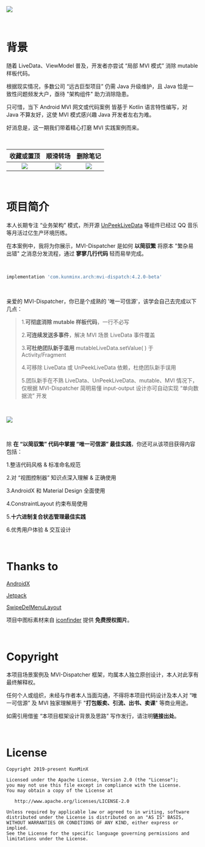 ![](https://tva1.sinaimg.cn/large/e6c9d24ely1h3vz58k6asj218r0u0jwr.jpg)

&nbsp;

# 背景

随着 LiveData、ViewModel 普及，开发者亦尝试 “局部 MVI 模式” 消除 mutable 样板代码。

根据现实情况，多数公司 “远古巨型项目” 仍需 Java 升级维护，且 Java 恰是一致性问题频发大户，亟待 "架构组件" 助力消除隐患。

只可惜，当下 Android MVI 网文或代码案例 皆基于 Kotlin 语言特性编写，对 Java 不算友好，这使 MVI 模式感兴趣 Java 开发者左右为难。

好消息是，这一期我们带着精心打磨 MVI 实践案例而来。

&nbsp;

|                          收藏或置顶                          |                           顺滑转场                           |                           删除笔记                           |
| :----------------------------------------------------------: | :----------------------------------------------------------: | :----------------------------------------------------------: |
| ![](https://tva1.sinaimg.cn/large/e6c9d24ely1h3vup9ck57g20u01o0hbm.gif) | ![](https://tva1.sinaimg.cn/large/e6c9d24ely1h3vupfbex2g20u01o0qv6.gif) | ![](https://tva1.sinaimg.cn/large/e6c9d24ely1h3vuplwiuqg20u01o0x2t.gif) |

&nbsp;

# 项目简介

本人长期专注 “业务架构” 模式，所开源 [UnPeekLiveData](https://github.com/KunMinX/UnPeek-LiveData) 等组件已经过 QQ 音乐等月活过亿生产环境历练。

在本案例中，我将为你展示，MVI-Dispatcher 是如何 **以简驭繁** 将原本 "繁杂易出错" 之消息分发流程，通过 **寥寥几行代码** 轻而易举完成。

&nbsp;

```Groovy
implementation 'com.kunminx.arch:mvi-dispatch:4.2.0-beta'
```

&nbsp;

亲爱的 MVI-Dispatcher，你已是个成熟的 '唯一可信源'，该学会自己去完成以下几点：

> 1.**可彻底消除 mutable 样板代码**，一行不必写
>
> 2.**可连续发送多事件**，解决 MVI 场景 LiveData 事件覆盖
>
> 3.**可杜绝团队新手滥用** mutableLiveData.setValue( ) 于 Activity/Fragment
>
> 4.可移除 LiveData 或 UnPeekLiveData 依赖，杜绝团队新手误用
>
> 5.团队新手在不熟 LiveData、UnPeekLiveData、mutable、MVI 情况下，仅根据 MVI-Dispatcher 简明易懂 input-output 设计亦可自动实现 “单向数据流” 开发

&nbsp;

![](https://tva1.sinaimg.cn/large/e6c9d24ely1h3vupvpzprj21o40h90wp.jpg)

&nbsp;

除 **在 “以简驭繁” 代码中掌握 “唯一可信源” 最佳实践**，你还可从该项目获得内容包括：

1.整洁代码风格 & 标准命名规范

2.对 “视图控制器” 知识点深入理解 & 正确使用

3.AndroidX 和 Material Design 全面使用

4.ConstraintLayout 约束布局使用

5.**十六进制复合状态管理最佳实践**

6.优秀用户体验 & 交互设计

&nbsp;

# Thanks to

[AndroidX](https://developer.android.google.cn/jetpack/androidx)

[Jetpack](https://developer.android.google.cn/jetpack/)

[SwipeDelMenuLayout](https://github.com/mcxtzhang/SwipeDelMenuLayout)

项目中图标素材来自 [iconfinder](https://www.iconfinder.com/) 提供 **免费授权图片**。

&nbsp;

# Copyright

本项目场景案例及 MVI-Dispatcher 框架，均属本人独立原创设计，本人对此享有最终解释权。

任何个人或组织，未经与作者本人当面沟通，不得将本项目代码设计及本人对 “唯一可信源” 及 MVI 独家理解用于 "**打包贩卖、引流、出书、卖课**" 等商业用途。

如需引用借鉴 “本项目框架设计背景及思路” 写作发行，请注明**链接出处**。

&nbsp;

# License

```
Copyright 2019-present KunMinX

Licensed under the Apache License, Version 2.0 (the "License");
you may not use this file except in compliance with the License.
You may obtain a copy of the License at

   http://www.apache.org/licenses/LICENSE-2.0

Unless required by applicable law or agreed to in writing, software
distributed under the License is distributed on an "AS IS" BASIS,
WITHOUT WARRANTIES OR CONDITIONS OF ANY KIND, either express or implied.
See the License for the specific language governing permissions and
limitations under the License.
```